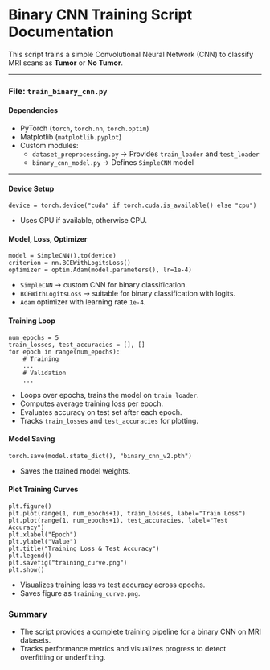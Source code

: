 # Binary CNN Training Script Documentation

This script trains a simple Convolutional Neural Network (CNN) to classify MRI scans as **Tumor** or **No Tumor**.

---

### **File:** `train_binary_cnn.py`

#### Dependencies
- PyTorch (`torch`, `torch.nn`, `torch.optim`)
- Matplotlib (`matplotlib.pyplot`)
- Custom modules:
  - `dataset_preprocessing.py` → Provides `train_loader` and `test_loader`
  - `binary_cnn_model.py` → Defines `SimpleCNN` model

---

#### Device Setup
```
device = torch.device("cuda" if torch.cuda.is_available() else "cpu")
```
- Uses GPU if available, otherwise CPU.

#### Model, Loss, Optimizer
```
model = SimpleCNN().to(device)
criterion = nn.BCEWithLogitsLoss()
optimizer = optim.Adam(model.parameters(), lr=1e-4)
```
- `SimpleCNN` → custom CNN for binary classification.
- `BCEWithLogitsLoss` → suitable for binary classification with logits.
- `Adam` optimizer with learning rate `1e-4`.

#### Training Loop
```
num_epochs = 5
train_losses, test_accuracies = [], []
for epoch in range(num_epochs):
    # Training
    ...
    # Validation
    ...
```

- Loops over epochs, trains the model on `train_loader`.
- Computes average training loss per epoch.
- Evaluates accuracy on test set after each epoch.
- Tracks `train_losses` and `test_accuracies` for plotting.

#### Model Saving

```
torch.save(model.state_dict(), "binary_cnn_v2.pth")
```

- Saves the trained model weights.

#### Plot Training Curves

```
plt.figure()
plt.plot(range(1, num_epochs+1), train_losses, label="Train Loss")
plt.plot(range(1, num_epochs+1), test_accuracies, label="Test Accuracy")
plt.xlabel("Epoch")
plt.ylabel("Value")
plt.title("Training Loss & Test Accuracy")
plt.legend()
plt.savefig("training_curve.png")
plt.show()
```

- Visualizes training loss vs test accuracy across epochs.
- Saves figure as `training_curve.png`.

### **Summary**

- The script provides a complete training pipeline for a binary CNN on MRI datasets.
- Tracks performance metrics and visualizes progress to detect overfitting or underfitting.